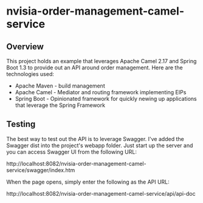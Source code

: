 # nvisia-order-management-camel-service

## Overview
This project holds an example that leverages Apache Camel 2.17 and Spring Boot 1.3 to provide out an API around order management. Here are the technologies used:

* Apache Maven - build management
* Apache Camel - Mediator and routing framework implementing EIPs
* Spring Boot - Opinionated framework for quickly newing up applications that leverage the Spring Framework

## Testing 
The best way to test out the API is to leverage Swagger. I've added the Swagger dist into the project's webapp folder. Just start up the server and you can access Swagger UI from the following URL:

http://localhost:8082/nvisia-order-management-camel-service/swagger/index.htm 

When the page opens, simply enter the following as the API URL:

http://localhost:8082/nvisia-order-management-camel-service/api/api-doc
